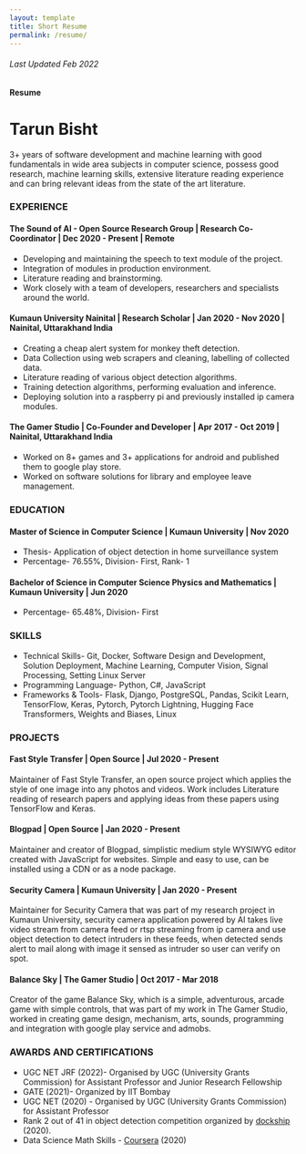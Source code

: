 ```yaml
---
layout: template
title: Short Resume
permalink: /resume/
---
```


###### Last Updated Feb 2022

#### Resume

# Tarun Bisht

3+ years of software development and machine learning with good fundamentals in wide area subjects in computer science, possess good research, machine learning skills, extensive literature reading experience and can bring relevant ideas from the state of the art literature.

### EXPERIENCE

#### The Sound of AI - Open Source Research Group | Research Co-Coordinator | Dec 2020 - Present | Remote

- Developing and maintaining the speech to text module of the project.
- Integration of modules in production environment.
- Literature reading and brainstorming.
- Work closely with a team of developers, researchers and specialists around the world.

#### Kumaun University Nainital | Research Scholar | Jan 2020 - Nov 2020 | Nainital, Uttarakhand India

- Creating a cheap alert system for monkey theft detection.
- Data Collection using web scrapers and cleaning, labelling of collected data.
- Literature reading of various object detection algorithms.
- Training detection algorithms, performing evaluation and inference.
- Deploying solution into a raspberry pi and previously installed ip camera modules.

#### The Gamer Studio | Co-Founder and Developer | Apr 2017 - Oct 2019 | Nainital, Uttarakhand India

- Worked on 8+ games and 3+ applications for android and published them to google play store.
- Worked on software solutions for library and employee leave management.

### EDUCATION

#### Master of Science in Computer Science | Kumaun University | Nov 2020

- Thesis- Application of object detection in home surveillance system
- Percentage- 76.55%, Division- First,  Rank- 1

#### Bachelor of Science in Computer Science Physics and Mathematics | Kumaun University | Jun 2020

- Percentage- 65.48%, Division- First

### SKILLS

- Technical Skills- Git, Docker, Software Design and Development, Solution Deployment, Machine Learning, Computer Vision, Signal Processing, Setting Linux Server
- Programming Language- Python, C#, JavaScript
- Frameworks & Tools- Flask, Django, PostgreSQL, Pandas, Scikit Learn, TensorFlow, Keras, Pytorch, Pytorch Lightning, Hugging Face Transformers, Weights and Biases, Linux

### PROJECTS

#### Fast Style Transfer | Open Source | Jul 2020 - Present

Maintainer of Fast Style Transfer, an open source project which applies the style of one image into any photos and videos. Work includes Literature reading of research papers and applying ideas from these papers using TensorFlow and Keras.

#### Blogpad | Open Source | Jan 2020 - Present

Maintainer and creator of Blogpad, simplistic medium style WYSIWYG editor created with JavaScript for websites. Simple and easy to use, can be installed using a CDN or as a node package.

#### Security Camera | Kumaun University | Jan 2020 - Present

Maintainer for Security Camera that was part of my research project in Kumaun University, security camera application powered by AI takes live video stream from camera feed or rtsp streaming from ip camera and use object detection to detect intruders in these feeds, when detected sends alert to mail along with image it sensed as intruder so user can verify on spot.

#### Balance Sky | The Gamer Studio | Oct 2017 - Mar 2018

Creator of the game Balance Sky, which is a simple, adventurous, arcade game with simple controls, that was part of my work in The Gamer Studio, worked in creating game design, mechanism, arts, sounds, programming and integration with google play service and admobs.

### AWARDS AND CERTIFICATIONS

- UGC NET JRF (2022)- Organised by UGC (University Grants Commission) for Assistant Professor and Junior Research Fellowship
- GATE (2021)- Organized by IIT Bombay
- UGC NET (2020) - Organised by UGC (University Grants Commission) for Assistant Professor
- Rank 2 out of 41 in object detection competition organized by [dockship](https://dockship.io/challenges/5f00d661563fb20aab6c3c4e/pascal-voc-2012-object-detection/leaderboard) (2020).
- Data Science Math Skills - [Coursera](https://coursera.org/share/7aba5533876e495ba3c325b47558d40b) (2020)
